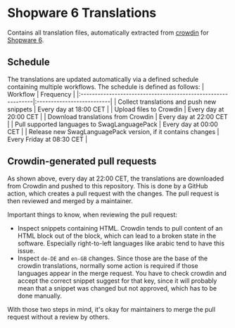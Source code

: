 # Shopware 6 Translations

Contains all translation files, automatically extracted from [crowdin](https://translate.shopware.com/) for [Shopware 6](https://github.com/shopware/shopware).

## Schedule

The translations are updated automatically via a defined schedule containing multiple workflows. The schedule is defined as follows:
| Workflow                                                     | Frequency                 |
|:-------------------------------------------------------------|:--------------------------|
| Collect translations and push new snippets                   | Every day at 18:00 CET    |
| Upload files to Crowdin                                      | Every day at 20:00 CET    |
| Download translations from Crowdin                           | Every day at 22:00 CET    |
| Pull supported languages to SwagLanguagePack                 | Every day at 00:00 CET    |
| Release new SwagLanguagePack version, if it contains changes | Every Friday at 08:30 CET |

## Crowdin-generated pull requests

As shown above, every day at 22:00 CET, the translations are downloaded from Crowdin and pushed to this repository. This is done by a GitHub action, which creates a pull request with the changes. The pull request is then reviewed and merged by a maintainer.

Important things to know, when reviewing the pull request:
- Inspect snippets containing HTML. Crowdin tends to pull content of an HTML block out of the block, which can lead to a broken state in the software. Especially right-to-left languages like arabic tend to have this issue.
- Inspect `de-DE` and `en-GB` changes. Since those are the base of the crowdin translations, normally some action is required if those languages appear in the merge request. You have to check crowdin and accept the correct snippet suggest for that key, since it will probably mean that a snippet was changed but not approved, which has to be done manually.

With those two steps in mind, it's okay for maintainers to merge the pull request without a review by others.
